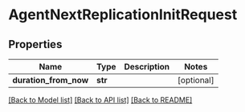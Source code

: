 # AgentNextReplicationInitRequest

## Properties
Name | Type | Description | Notes
------------ | ------------- | ------------- | -------------
**duration_from_now** | **str** |  | [optional] 

[[Back to Model list]](../README.md#documentation-for-models) [[Back to API list]](../README.md#documentation-for-api-endpoints) [[Back to README]](../README.md)


